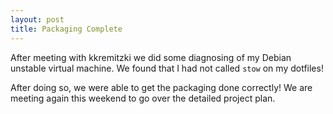 ```yaml
---
layout: post
title: Packaging Complete
---
```


After meeting with kkremitzki we did some diagnosing of my Debian unstable virtual machine. We found that I had not called `stow` on my dotfiles!

After doing so, we were able to get the packaging done correctly! We are meeting again this weekend to go over the detailed project plan.